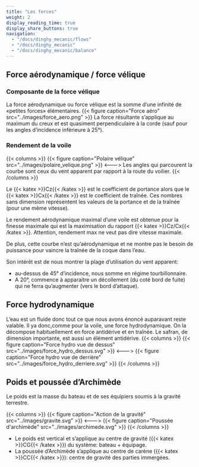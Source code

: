 ```yaml
---
title: "Les forces"
weight: 2
display_reading_time: true
display_share_buttons: true
navigation:
  - "/docs/dinghy_mecanic/flows"
  - "/docs/dinghy_mecanic"
  - "/docs/dinghy_mecanic/balance"
---
```

## Force aérodynamique / force vélique

### Composante de la force vélique
La force aérodynamique ou force vélique est la somme d’une infinité de «petites forces» élémentaires.
{{< figure caption="Force aéro" src="../images/force_aero.png" >}}
La force résultante s’applique au maximum du creux et est quasiment perpendiculaire à la corde (sauf pour les angles d’incidence inférieure à 25°).

### Rendement de la voile
{{< columns >}}
{{< figure caption="Polaire vélique" src="../images/polaire_velique.png" >}}
<--->
Les angles qui parcourent la courbe sont ceux du vent apparent par rapport à la route du voilier.
{{< /columns >}}

Le {{< katex >}}Cz{{< /katex >}} est le coefficient de portance alors que le {{< katex >}}Cx{{< /katex >}} est le coefficient de traînée.
Ces nombres sans dimension représentent les valeurs de la portance et de la traînée (pour une même vitesse).

Le rendement aérodynamique maximal d’une voile est obtenue pour la finesse maximale qui est la maximisation du rapport {{< katex >}}Cz/Cx{{< /katex >}}. Attention, rendement max ne veut pas dire vitesse maximale.

De plus, cette courbe n’est qu’aérodynamique et ne montre pas le besoin de puissance pour vaincre la traînée de la coque dans l’eau.

Son intérêt est de nous montrer la plage d’utilisation du vent apparent:

- au-dessus de 45° d’incidence, nous somme en régime tourbillonnaire.
- A 20°, commence à apparaitre un décollement (du coté bord de fuite) qui ne ferra qu’augmenter (vers le bord d’attaque).

## Force hydrodynamique

L’eau est un fluide donc tout ce que nous avons énoncé auparavant reste valable. Il ya donc,comme pour la voile, une force hydrodynamique. On la décompose habituellement en force antidérive et en traînée.
Le safran, de dimension importante, est aussi un élément antidérive.
{{< columns >}}
{{< figure caption="Force hydro vue de dessus" src="../images/force_hydro_dessus.svg" >}}
<--->
{{< figure caption="Force hydro vue de derrière" src="../images/force_hydro_derriere.svg" >}}
{{< /columns >}}

## Poids et poussée d’Archimède
Le poids est la masse du bateau et de ses équipiers soumis à la gravité terrestre.

{{< columns >}}
{{< figure caption="Action de la gravité" src="../images/gravite.svg" >}}
<--->
{{< figure caption="Poussée d'archimède" src="../images/archimede.svg" >}}
{{< /columns >}}

- Le poids est vertical et s’applique au centre de gravité ({{< katex >}}CG{{< /katex >}}) du système: bateau + équipage.
- La poussée d’Archimède s’applique au centre de carène ({{< katex >}}CC{{< /katex >}}): centre de gravité des parties immergées.
